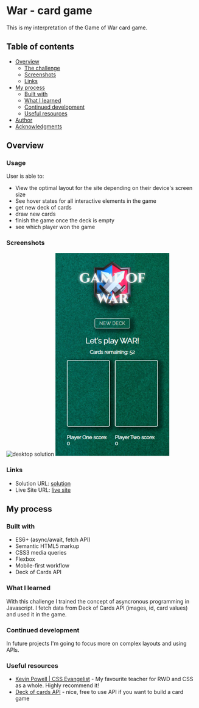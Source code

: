 # War - card game

This is my interpretation of the Game of War card game. 

## Table of contents

- [Overview](#overview)
  - [The challenge](#the-challenge)
  - [Screenshots](#screenshot)
  - [Links](#links)
- [My process](#my-process)
  - [Built with](#built-with)
  - [What I learned](#what-i-learned)
  - [Continued development](#continued-development)
  - [Useful resources](#useful-resources)
- [Author](#author)
- [Acknowledgments](#acknowledgments)

## Overview

### Usage

User is able to:

- View the optimal layout for the site depending on their device's screen size
- See hover states for all interactive elements in the game
- get new deck of cards
- draw new cards
- finish the game once the deck is empty
- see which player won the game

### Screenshots

<img src="/img/screenshot1.PNG" alt="desktop solution" width="600px"/>

<img src="/img/screenshot2.PNG" alt="mobile solution" width="300px"/>

### Links

- Solution URL: [solution](https://github.com/pawelpikus/game-of-war)
- Live Site URL: [live site](https://pawelpikus.github.io/ga-of-war/)

## My process

### Built with

- ES6+ (async/await, fetch API)
- Semantic HTML5 markup
- CSS3 media queries
- Flexbox
- Mobile-first workflow
- Deck of Cards API

### What I learned

With this challenge I trained the concept of asyncronous programming in Javascript. I fetch data from Deck of Cards API (images, id, card values) and used it in the game.  

### Continued development

In future projects I'm going to focus more on complex layouts and using APIs.

### Useful resources

- [Kevin Powell | CSS Evangelist](https://www.kevinpowell.co/) - My favourite teacher for RWD and CSS as a whole. Highly recommend it!
- [Deck of cards API](https://deckofcardsapi.com/) - nice, free to use API if you want to build a card game



